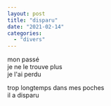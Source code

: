 ```yaml
---
layout: post
title: "disparu"
date: "2021-02-14"
categories: 
  - "divers"
---
```


mon passé  
je ne le trouve plus  
je l'ai perdu

trop longtemps dans mes poches  
il a disparu
